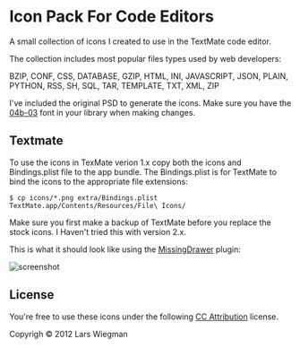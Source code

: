 Icon Pack For Code Editors
==========================

A small collection of icons I created to use in the TextMate code editor.

The collection includes most popular files types used by web developers:

BZIP, CONF, CSS, DATABASE, GZIP, HTML, INI, JAVASCRIPT, JSON, PLAIN, PYTHON, RSS, SH, SQL, TAR, TEMPLATE, TXT, XML, ZIP

I've included the original PSD to generate the icons. Make sure you have the [04b-03][0] font in your library when making changes.


Textmate
--------

To use the icons in TexMate verion 1.x copy both the icons and Bindings.plist file to the app bundle. The Bindings.plist is for TextMate to bind the icons to the appropriate  file extensions:

	$ cp icons/*.png extra/Bindings.plist TextMate.app/Contents/Resources/File\ Icons/



Make sure you first make a backup of TextMate before you replace the stock icons. I Haven't tried this with version 2.x.

This is what it should look like using the [MissingDrawer][3] plugin:

![screenshot][2]


License
-------

You're free to use these icons under the following [CC Attribution][1]  license.

Copyrigh &copy; 2012 Lars Wiegman

[0]: http://www.dafont.com/04b-03.font
[1]: http://creativecommons.org/licenses/by/3.0/
[2]: https://github.com/namsral/Coder-Icons/raw/master/Preview.png "Icon collection preview"
[3]: https://github.com/jezdez/textmate-missingdrawer "TextMate MissingDrawer Plugin"